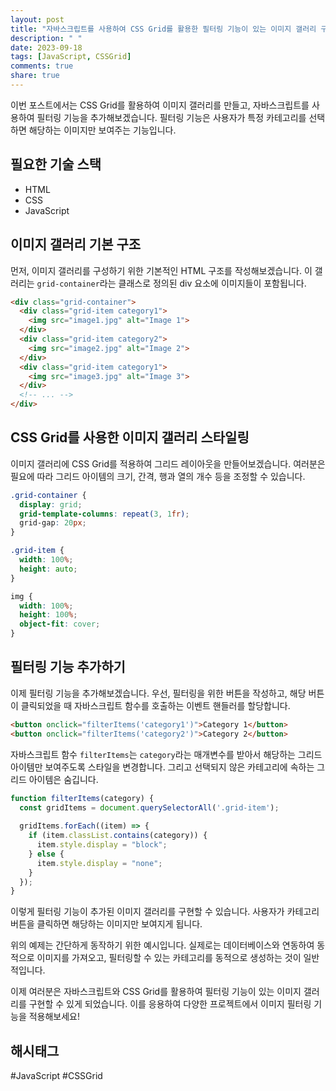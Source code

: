 ```yaml
---
layout: post
title: "자바스크립트를 사용하여 CSS Grid를 활용한 필터링 기능이 있는 이미지 갤러리 구현하기"
description: " "
date: 2023-09-18
tags: [JavaScript, CSSGrid]
comments: true
share: true
---
```


이번 포스트에서는 CSS Grid를 활용하여 이미지 갤러리를 만들고, 자바스크립트를 사용하여 필터링 기능을 추가해보겠습니다. 필터링 기능은 사용자가 특정 카테고리를 선택하면 해당하는 이미지만 보여주는 기능입니다.

## 필요한 기술 스택

- HTML
- CSS
- JavaScript

## 이미지 갤러리 기본 구조

먼저, 이미지 갤러리를 구성하기 위한 기본적인 HTML 구조를 작성해보겠습니다. 이 갤러리는 `grid-container`라는 클래스로 정의된 div 요소에 이미지들이 포함됩니다.

```html
<div class="grid-container">
  <div class="grid-item category1">
    <img src="image1.jpg" alt="Image 1">
  </div>
  <div class="grid-item category2">
    <img src="image2.jpg" alt="Image 2">
  </div>
  <div class="grid-item category1">
    <img src="image3.jpg" alt="Image 3">
  </div>
  <!-- ... -->
</div>
```

## CSS Grid를 사용한 이미지 갤러리 스타일링

이미지 갤러리에 CSS Grid를 적용하여 그리드 레이아웃을 만들어보겠습니다. 여러분은 필요에 따라 그리드 아이템의 크기, 간격, 행과 열의 개수 등을 조정할 수 있습니다.

```css
.grid-container {
  display: grid;
  grid-template-columns: repeat(3, 1fr);
  grid-gap: 20px;
}

.grid-item {
  width: 100%;
  height: auto;
}

img {
  width: 100%;
  height: 100%;
  object-fit: cover;
}
```

## 필터링 기능 추가하기

이제 필터링 기능을 추가해보겠습니다. 우선, 필터링을 위한 버튼을 작성하고, 해당 버튼이 클릭되었을 때 자바스크립트 함수를 호출하는 이벤트 핸들러를 할당합니다.

```html
<button onclick="filterItems('category1')">Category 1</button>
<button onclick="filterItems('category2')">Category 2</button>
```

자바스크립트 함수 `filterItems`는 `category`라는 매개변수를 받아서 해당하는 그리드 아이템만 보여주도록 스타일을 변경합니다. 그리고 선택되지 않은 카테고리에 속하는 그리드 아이템은 숨깁니다.

```javascript
function filterItems(category) {
  const gridItems = document.querySelectorAll('.grid-item');
  
  gridItems.forEach((item) => {
    if (item.classList.contains(category)) {
      item.style.display = "block";
    } else {
      item.style.display = "none";
    }
  });
}
```

이렇게 필터링 기능이 추가된 이미지 갤러리를 구현할 수 있습니다. 사용자가 카테고리 버튼을 클릭하면 해당하는 이미지만 보여지게 됩니다.

위의 예제는 간단하게 동작하기 위한 예시입니다. 실제로는 데이터베이스와 연동하여 동적으로 이미지를 가져오고, 필터링할 수 있는 카테고리를 동적으로 생성하는 것이 일반적입니다.

이제 여러분은 자바스크립트와 CSS Grid를 활용하여 필터링 기능이 있는 이미지 갤러리를 구현할 수 있게 되었습니다. 이를 응용하여 다양한 프로젝트에서 이미지 필터링 기능을 적용해보세요!

## 해시태그

#JavaScript #CSSGrid
